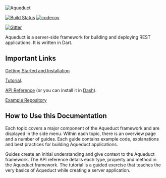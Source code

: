 ![Aqueduct](https://raw.githubusercontent.com/stablekernel/aqueduct/master/images/aqueduct.png)

[![Build Status](https://travis-ci.org/stablekernel/aqueduct.svg?branch=master)](https://travis-ci.org/stablekernel/aqueduct) [![codecov](https://codecov.io/gh/stablekernel/aqueduct/branch/master/graph/badge.svg)](https://codecov.io/gh/stablekernel/aqueduct)

[![Gitter](https://badges.gitter.im/dart-lang/server.svg)](https://gitter.im/dart-lang/server?utm_source=badge&utm_medium=badge&utm_campaign=pr-badge)

Aqueduct is a server-side framework for building and deploying REST applications. It is written in Dart.

## Important Links

[Getting Started and Installation](getting_started.md)

[Tutorial](tut/getting-started.md).

[API Reference](https://www.dartdocs.org/documentation/aqueduct/latest) (or you can install it in [Dash](https://kapeli.com/docsets#dartdoc)).

[Example Repository](https://github.com/stablekernel/aqueduct_examples)

## How to Use this Documentation

Each topic covers a major component of the Aqueduct framework and are displayed in the side menu. Within each topic, there is an overview page and a number of guides. Each guide contains example code, explanations and best practices for building Aqueduct applications.

Guides create an initial understanding and give context to the Aqueduct framework. The API reference details each type, property and method in the Aqueduct framework. The tutorial is a guided exercise that teaches the very basics of Aqueduct while creating a server application.
